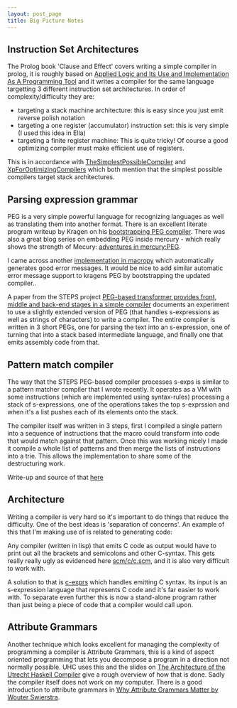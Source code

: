 ```yaml
---
layout: post_page
title: Big Picture Notes
---
```


## Instruction Set Architectures

The Prolog book 'Clause and Effect' covers writing a simple compiler in prolog, it is roughly based on [Applied Logic and Its Use and Implementation As A Programming Tool](http://www.sri.com/work/publications/applied-logic-its-use-and-implementation-programming-tool) and it writes a compiler for the same language targetting 3 different instruction set architectures. In order of complexity/difficulty they are:

* targeting a stack machine architecture: this is easy since you just emit reverse polish notation
* targeting a one register (accumulator) instruction set: this is very simple (I used this idea in Ella)
* targeting a finite register machine: This is quite tricky! Of course a good optimizing compiler must make efficient use of registers.

This is in accordance with [TheSimplestPossibleCompiler](http://c2.com/cgi/wiki?TheSimplestPossibleCompiler) and [XpForOptimizingCompilers](http://c2.com/cgi/wiki?XpForOptimizingCompilers) which both mention that the simplest possible compilers target stack architectures.


## Parsing expression grammar

PEG is a very simple powerful language for recognizing languages as well as translating them into another format. There is an excellent literate program writeup by Kragen on his [bootstrapping PEG compiler](https://github.com/kragen/peg-bootstrap/blob/master/peg.md). There was also a great blog series on embedding PEG inside mercury - which really shows the strength of Mecury: [adventures in mercury:PEG](http://adventuresinmercury.blogspot.co.uk/search/label/PEGs).

I came across another [implementation in macropy](https://github.com/lihaoyi/macropy?files=1#macropeg-parser-combinators) which automatically generates good error messages. It would be nice to add similar automatic error message support to kragens PEG by bootstrapping the updated compiler..

A paper from the STEPS project [PEG-based transformer provides front, middle and back-end stages in a simple compiler](http://www.vpri.org/pdf/tr2010003_PEG.pdf) documents an experiment to use a slightly extended version of PEG (that handles s-expressions as well as strings of characters) to write a compiler. The entire compiler is written in 3 short PEGs, one for parsing the text into an s-expression, one of turning that into a stack based intermediate language, and finally one that emits assembly code from that.


## Pattern match compiler

The way that the STEPS PEG-based compiler processes s-exps is similar to a pattern matcher compiler that I wrote recently. It operates as a VM with some instructions (which are implemented using syntax-rules) processing a stack of s-expressions, one of the operations takes the top s-exprssion and when it's a list pushes each of its elements onto the stack.

The compiler itself was written in 3 steps, first I compiled a single pattern into a sequence of instructions that the macro could transform into code that would match against that pattern. Once this was working nicely I made it compile a whole list of patterns and then merge the lists of instructions into a trie. This allows the implementation to share some of the destructuring work.

Write-up and source of that [here](https://gist.github.com/orchid-hybrid/4901f7dd330be112d52e)


## Architecture

Writing a compiler is very hard so it's important to do things that reduce the difficulty. One of the best ideas is 'separation of concerns'. An example of this that I'm making use of is related to generating code:

Any compiler (written in lisp) that emits C code as output would have to print out all the brackets and semicolons and other C-syntax. This gets really really ugly as evidenced here [scm/c/c.scm](https://github.com/orchid-hybrid/scm/blob/master/c/c.scm), and it is also very difficult to work with.

A solution to that is [c-exprs](https://github.com/orchid-hybrid/c-exprs) which handles emitting C syntax. Its input is an s-expression language that represents C code and it's far easier to work with. To separate even further this is now a stand-alone program rather than just being a piece of code that a compiler would call upon.



## Attribute Grammars

Another technique which looks excellent for managing the complexity of programming a compiler is Attribute Grammars, this is a kind of aspect oriented programming that lets you decompose a program in a direction not normally possible. UHC uses this and the slides on [The Architecture of the Utrecht Haskell Compiler](http://foswiki.cs.uu.nl/foswiki/Ehc/TheArchitectureOfTheUtrechtHaskellCompiler) give a rough overview of how that is done. Sadly the compiler itself does not work on my computer. There is a good introduction to attribute grammars in [Why Attribute Grammars Matter by Wouter Swierstra](https://www.haskell.org/haskellwiki/The_Monad.Reader/Issue4/Why_Attribute_Grammars_Matter).

